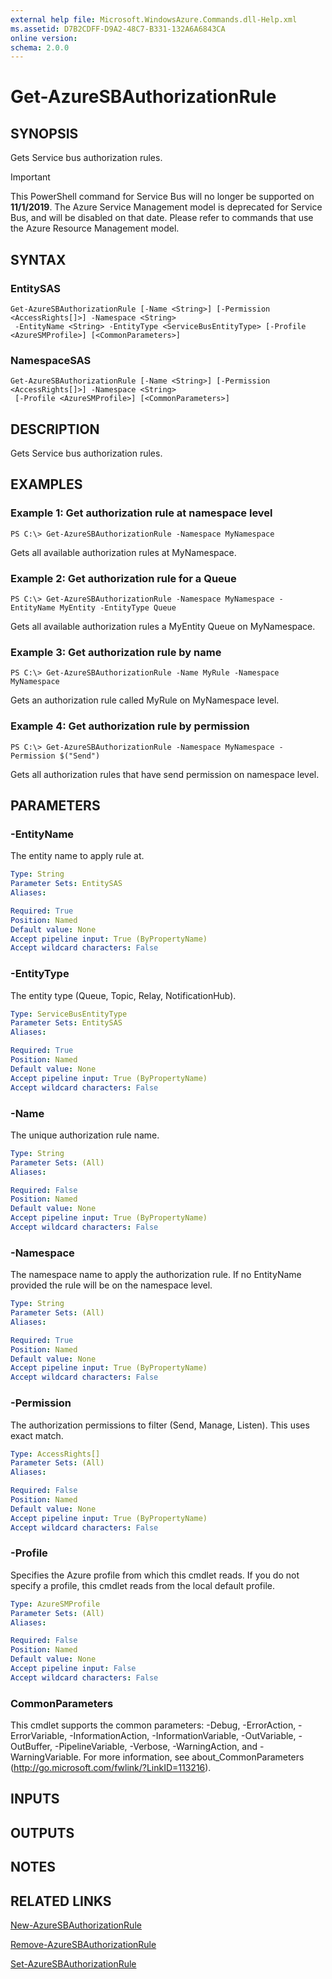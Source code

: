 ```yaml
---
external help file: Microsoft.WindowsAzure.Commands.dll-Help.xml
ms.assetid: D7B2CDFF-D9A2-48C7-B331-132A6A6843CA
online version: 
schema: 2.0.0
---
```


# Get-AzureSBAuthorizationRule

## SYNOPSIS
Gets Service bus authorization rules.

> [!IMPORTANT]
> 
> This PowerShell command for Service Bus will no longer be supported on __11/1/2019__. The Azure Service Management model is deprecated for Service Bus,
> and will be disabled on that date. Please refer to commands that use the Azure Resource Management model.

## SYNTAX

### EntitySAS
```
Get-AzureSBAuthorizationRule [-Name <String>] [-Permission <AccessRights[]>] -Namespace <String>
 -EntityName <String> -EntityType <ServiceBusEntityType> [-Profile <AzureSMProfile>] [<CommonParameters>]
```

### NamespaceSAS
```
Get-AzureSBAuthorizationRule [-Name <String>] [-Permission <AccessRights[]>] -Namespace <String>
 [-Profile <AzureSMProfile>] [<CommonParameters>]
```

## DESCRIPTION
Gets Service bus authorization rules.

## EXAMPLES

### Example 1: Get authorization rule at namespace level
```
PS C:\> Get-AzureSBAuthorizationRule -Namespace MyNamespace
```

Gets all available authorization rules at MyNamespace.

### Example 2: Get authorization rule for a Queue
```
PS C:\> Get-AzureSBAuthorizationRule -Namespace MyNamespace -EntityName MyEntity -EntityType Queue
```

Gets all available authorization rules a MyEntity Queue on MyNamespace.

### Example 3: Get authorization rule by name
```
PS C:\> Get-AzureSBAuthorizationRule -Name MyRule -Namespace MyNamespace
```

Gets an authorization rule called MyRule on MyNamespace level.

### Example 4: Get authorization rule by permission
```
PS C:\> Get-AzureSBAuthorizationRule -Namespace MyNamespace -Permission $("Send")
```

Gets all authorization rules that have send permission on namespace level.

## PARAMETERS

### -EntityName
The entity name to apply rule at.

```yaml
Type: String
Parameter Sets: EntitySAS
Aliases: 

Required: True
Position: Named
Default value: None
Accept pipeline input: True (ByPropertyName)
Accept wildcard characters: False
```

### -EntityType
The entity type (Queue, Topic, Relay, NotificationHub).

```yaml
Type: ServiceBusEntityType
Parameter Sets: EntitySAS
Aliases: 

Required: True
Position: Named
Default value: None
Accept pipeline input: True (ByPropertyName)
Accept wildcard characters: False
```

### -Name
The unique authorization rule name.

```yaml
Type: String
Parameter Sets: (All)
Aliases: 

Required: False
Position: Named
Default value: None
Accept pipeline input: True (ByPropertyName)
Accept wildcard characters: False
```

### -Namespace
The namespace name to apply the authorization rule.
If no EntityName provided the rule will be on the namespace level.

```yaml
Type: String
Parameter Sets: (All)
Aliases: 

Required: True
Position: Named
Default value: None
Accept pipeline input: True (ByPropertyName)
Accept wildcard characters: False
```

### -Permission
The authorization permissions to filter (Send, Manage, Listen).
This uses exact match.

```yaml
Type: AccessRights[]
Parameter Sets: (All)
Aliases: 

Required: False
Position: Named
Default value: None
Accept pipeline input: True (ByPropertyName)
Accept wildcard characters: False
```

### -Profile
Specifies the Azure profile from which this cmdlet reads.
If you do not specify a profile, this cmdlet reads from the local default profile.

```yaml
Type: AzureSMProfile
Parameter Sets: (All)
Aliases: 

Required: False
Position: Named
Default value: None
Accept pipeline input: False
Accept wildcard characters: False
```

### CommonParameters
This cmdlet supports the common parameters: -Debug, -ErrorAction, -ErrorVariable, -InformationAction, -InformationVariable, -OutVariable, -OutBuffer, -PipelineVariable, -Verbose, -WarningAction, and -WarningVariable. For more information, see about_CommonParameters (http://go.microsoft.com/fwlink/?LinkID=113216).

## INPUTS

## OUTPUTS

## NOTES

## RELATED LINKS

[New-AzureSBAuthorizationRule](./New-AzureSBAuthorizationRule.md)

[Remove-AzureSBAuthorizationRule](./Remove-AzureSBAuthorizationRule.md)

[Set-AzureSBAuthorizationRule](./Set-AzureSBAuthorizationRule.md)


